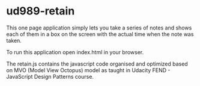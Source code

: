 # ud989-retain

This one page application simply lets you take a series of notes and shows each of them in a box 
on the screen with the actual time when the note was taken.

To run this application open index.html in your browser.

The retain.js contains the  javascript code organised and optimized based on MVO (Model View Octopus) model as taught 
in Udacity FEND - JavaScript Design Patterns course.
